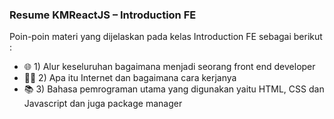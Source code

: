 <h3>Resume KMReactJS – Introduction FE</h3>
<p>Poin-poin materi yang dijelaskan pada kelas Introduction FE sebagai berikut :</p>
<ul>
  <li>🌐 1) Alur keseluruhan bagaimana menjadi seorang front end developer</li>
  <li>👨‍💻 2) Apa itu Internet dan bagaimana cara kerjanya</li>
  <li>📚 3) Bahasa pemrograman utama yang digunakan yaitu HTML, CSS dan Javascript dan juga package manager</li>
</ul>
